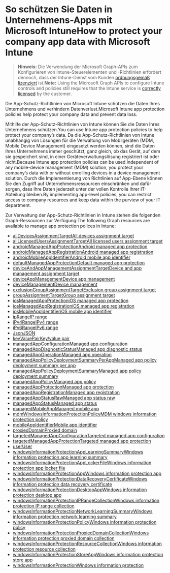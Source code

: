 # <a name="how-to-protect-your-company-app-data-with-microsoft-intune"></a><span data-ttu-id="10184-101">So schützen Sie Daten in Unternehmens-Apps mit Microsoft Intune</span><span class="sxs-lookup"><span data-stu-id="10184-101">How to protect your company app data with Microsoft Intune</span></span>

> <span data-ttu-id="10184-102">**Hinweis:** Die Verwendung der Microsoft Graph-APIs zum Konfigurieren von Intune-Steuerelementen und -Richtlinien erfordert dennoch, dass der Intune-Dienst vom Kunden [ordnungsgemäß lizenziert](https://www.microsoft.com/de-DE/cloud-platform/microsoft-intune-pricing) ist.</span><span class="sxs-lookup"><span data-stu-id="10184-102">**Note:** Using the Microsoft Graph APIs to configure Intune controls and policies still requires that the Intune service is [correctly licensed](https://www.microsoft.com/de-DE/cloud-platform/microsoft-intune-pricing) by the customer.</span></span>

<span data-ttu-id="10184-103">Die App-Schutz-Richtlinien von Microsoft Intune schützen die Daten Ihres Unternehmens und verhindern Datenverlust.</span><span class="sxs-lookup"><span data-stu-id="10184-103">Microsoft Intune app protection policies help protect your company data and prevent data loss.</span></span>

<span data-ttu-id="10184-104">Mithilfe der App-Schutz-Richtlinien von Intune können Sie die Daten Ihres Unternehmens schützen.</span><span class="sxs-lookup"><span data-stu-id="10184-104">You can use Intune app protection policies to help protect your company’s data.</span></span> <span data-ttu-id="10184-105">Da die App-Schutz-Richtlinien von Intune unabhängig von Lösungen für die Verwaltung von Mobilgeräten (MDM, Mobile Device Management) eingesetzt werden können, sind die Daten Ihres Unternehmens immer geschützt, ganz gleich, ob das Gerät, auf dem sie gespeichert sind, in einer Geräteverwaltungslösung registriert ist oder nicht.</span><span class="sxs-lookup"><span data-stu-id="10184-105">Because Intune app protection policies can be used independent of any mobile-device management (MDM) solution, you protect your company’s data with or without enrolling devices in a device management solution.</span></span> <span data-ttu-id="10184-106">Durch die Implementierung von Richtlinien auf App-Ebene können Sie den Zugriff auf Unternehmensressourcen einschränken und dafür sorgen, dass Ihre Daten jederzeit unter der vollen Kontrolle Ihrer IT-Abteilung bleiben.</span><span class="sxs-lookup"><span data-stu-id="10184-106">By implementing app-level policies, you can restrict access to company resources and keep data within the purview of your IT department.</span></span>

<span data-ttu-id="10184-107">Zur Verwaltung der App-Schutz-Richtlinien in Intune stehen die folgenden Graph-Ressourcen zur Verfügung:</span><span class="sxs-lookup"><span data-stu-id="10184-107">The following Graph resources are available to manage app protection polices in Intune:</span></span>

- [<span data-ttu-id="10184-108">allDevicesAssignmentTarget</span><span class="sxs-lookup"><span data-stu-id="10184-108">All devices assignment target</span></span>](intune_mam_alldevicesassignmenttarget.md)
- [<span data-ttu-id="10184-109">allLicensedUsersAssignmentTarget</span><span class="sxs-lookup"><span data-stu-id="10184-109">All licensed users assignment target</span></span>](intune_mam_alllicensedusersassignmenttarget.md)
- [<span data-ttu-id="10184-110">androidManagedAppProtection</span><span class="sxs-lookup"><span data-stu-id="10184-110">Android managed app protection</span></span>](intune_mam_androidmanagedappprotection.md)
- [<span data-ttu-id="10184-111">androidManagedAppRegistration</span><span class="sxs-lookup"><span data-stu-id="10184-111">Android managed app registration</span></span>](intune_mam_androidmanagedappregistration.md)
- [<span data-ttu-id="10184-112">androidMobileAppIdentifier</span><span class="sxs-lookup"><span data-stu-id="10184-112">Android mobile app identifier</span></span>](intune_mam_androidmobileappidentifier.md)
- [<span data-ttu-id="10184-113">defaultManagedAppProtection</span><span class="sxs-lookup"><span data-stu-id="10184-113">Default managed app protection</span></span>](intune_mam_defaultmanagedappprotection.md)
- [<span data-ttu-id="10184-114">deviceAndAppManagementAssignmentTarget</span><span class="sxs-lookup"><span data-stu-id="10184-114">Device and app management assignment target</span></span>](intune_mam_deviceandappmanagementassignmenttarget.md)
- [<span data-ttu-id="10184-115">deviceAppManagement</span><span class="sxs-lookup"><span data-stu-id="10184-115">Device app management</span></span>](intune_mam_deviceappmanagement.md)
- [<span data-ttu-id="10184-116">deviceManagement</span><span class="sxs-lookup"><span data-stu-id="10184-116">Device management</span></span>](intune_wip_devicemanagement.md)
- [<span data-ttu-id="10184-117">exclusionGroupAssignmentTarget</span><span class="sxs-lookup"><span data-stu-id="10184-117">Exclusion group assignment target</span></span>](intune_mam_exclusiongroupassignmenttarget.md)
- [<span data-ttu-id="10184-118">groupAssignmentTarget</span><span class="sxs-lookup"><span data-stu-id="10184-118">Group assignment target</span></span>](intune_mam_groupassignmenttarget.md)
- [<span data-ttu-id="10184-119">iosManagedAppProtection</span><span class="sxs-lookup"><span data-stu-id="10184-119">iOS managed app protection</span></span>](intune_mam_iosmanagedappprotection.md)
- [<span data-ttu-id="10184-120">iosManagedAppRegistration</span><span class="sxs-lookup"><span data-stu-id="10184-120">iOS managed app registration</span></span>](intune_mam_iosmanagedappregistration.md)
- [<span data-ttu-id="10184-121">iosMobileAppIdentifier</span><span class="sxs-lookup"><span data-stu-id="10184-121">iOS mobile app identifier</span></span>](intune_mam_iosmobileappidentifier.md)
- [<span data-ttu-id="10184-122">ipRange</span><span class="sxs-lookup"><span data-stu-id="10184-122">IP range</span></span>](intune_mam_iprange.md)
- [<span data-ttu-id="10184-123">iPv4Range</span><span class="sxs-lookup"><span data-stu-id="10184-123">IPv4 range</span></span>](intune_mam_ipv4range.md)
- [<span data-ttu-id="10184-124">iPv6Range</span><span class="sxs-lookup"><span data-stu-id="10184-124">IPv6 range</span></span>](intune_mam_ipv6range.md)
- [<span data-ttu-id="10184-125">Json</span><span class="sxs-lookup"><span data-stu-id="10184-125">JSON</span></span>](intune_mam_json.md)
- [<span data-ttu-id="10184-126">keyValuePair</span><span class="sxs-lookup"><span data-stu-id="10184-126">Key/value pair</span></span>](intune_mam_keyvaluepair.md)
- [<span data-ttu-id="10184-127">managedAppConfiguration</span><span class="sxs-lookup"><span data-stu-id="10184-127">Managed app configuration</span></span>](intune_mam_managedappconfiguration.md)
- [<span data-ttu-id="10184-128">managedAppDiagnosticStatus</span><span class="sxs-lookup"><span data-stu-id="10184-128">Managed app diagnostic status</span></span>](intune_mam_managedappdiagnosticstatus.md)
- [<span data-ttu-id="10184-129">managedAppOperation</span><span class="sxs-lookup"><span data-stu-id="10184-129">Managed app operation</span></span>](intune_mam_managedappoperation.md)
- [<span data-ttu-id="10184-130">managedAppPolicyDeploymentSummaryPerApp</span><span class="sxs-lookup"><span data-stu-id="10184-130">Managed app policy deployment summary per app</span></span>](intune_mam_managedapppolicydeploymentsummaryperapp.md)
- [<span data-ttu-id="10184-131">managedAppPolicyDeploymentSummary</span><span class="sxs-lookup"><span data-stu-id="10184-131">Managed app policy deployment summary</span></span>](intune_mam_managedapppolicydeploymentsummary.md)
- [<span data-ttu-id="10184-132">managedAppPolicy</span><span class="sxs-lookup"><span data-stu-id="10184-132">Managed app policy</span></span>](intune_mam_managedapppolicy.md)
- [<span data-ttu-id="10184-133">managedAppProtection</span><span class="sxs-lookup"><span data-stu-id="10184-133">Managed app protection</span></span>](intune_mam_managedappprotection.md)
- [<span data-ttu-id="10184-134">managedAppRegistration</span><span class="sxs-lookup"><span data-stu-id="10184-134">Managed app registration</span></span>](intune_mam_managedappregistration.md)
- [<span data-ttu-id="10184-135">managedAppStatusRaw</span><span class="sxs-lookup"><span data-stu-id="10184-135">Managed app status raw</span></span>](intune_mam_managedappstatusraw.md)
- [<span data-ttu-id="10184-136">managedAppStatus</span><span class="sxs-lookup"><span data-stu-id="10184-136">Managed app status</span></span>](intune_mam_managedappstatus.md)
- [<span data-ttu-id="10184-137">managedMobileApp</span><span class="sxs-lookup"><span data-stu-id="10184-137">Managed mobile app</span></span>](intune_mam_managedmobileapp.md)
- [<span data-ttu-id="10184-138">mdmWindowsInformationProtectionPolicy</span><span class="sxs-lookup"><span data-stu-id="10184-138">MDM windows information protection policy</span></span>](intune_mam_mdmwindowsinformationprotectionpolicy.md)
- [<span data-ttu-id="10184-139">mobileAppIdentifier</span><span class="sxs-lookup"><span data-stu-id="10184-139">Mobile app identifier</span></span>](intune_mam_mobileappidentifier.md)
- [<span data-ttu-id="10184-140">proxiedDomain</span><span class="sxs-lookup"><span data-stu-id="10184-140">Proxied domain</span></span>](intune_mam_proxieddomain.md)
- [<span data-ttu-id="10184-141">targetedManagedAppConfiguration</span><span class="sxs-lookup"><span data-stu-id="10184-141">Targeted managed app configuration</span></span>](intune_mam_targetedmanagedappconfiguration.md)
- [<span data-ttu-id="10184-142">targetedManagedAppProtection</span><span class="sxs-lookup"><span data-stu-id="10184-142">Targeted managed app protection</span></span>](intune_mam_targetedmanagedappprotection.md)
- [<span data-ttu-id="10184-143">user</span><span class="sxs-lookup"><span data-stu-id="10184-143">User</span></span>](intune_mam_user.md)
- [<span data-ttu-id="10184-144">windowsInformationProtectionAppLearningSummary</span><span class="sxs-lookup"><span data-stu-id="10184-144">Windows information protection app learning summary</span></span>](intune_wip_windowsinformationprotectionapplearningsummary.md)
- [<span data-ttu-id="10184-145">windowsInformationProtectionAppLockerFile</span><span class="sxs-lookup"><span data-stu-id="10184-145">Windows information protection app locker file</span></span>](intune_mam_windowsinformationprotectionapplockerfile.md)
- [<span data-ttu-id="10184-146">windowsInformationProtectionApp</span><span class="sxs-lookup"><span data-stu-id="10184-146">Windows information protection app</span></span>](intune_mam_windowsinformationprotectionapp.md)
- [<span data-ttu-id="10184-147">windowsInformationProtectionDataRecoveryCertificate</span><span class="sxs-lookup"><span data-stu-id="10184-147">Windows information protection data recovery certificate</span></span>](intune_mam_windowsinformationprotectiondatarecoverycertificate.md)
- [<span data-ttu-id="10184-148">windowsInformationProtectionDesktopApp</span><span class="sxs-lookup"><span data-stu-id="10184-148">Windows information protection desktop app</span></span>](intune_mam_windowsinformationprotectiondesktopapp.md)
- [<span data-ttu-id="10184-149">windowsInformationProtectionIPRangeCollection</span><span class="sxs-lookup"><span data-stu-id="10184-149">Windows information protection IP range collection</span></span>](intune_mam_windowsinformationprotectioniprangecollection.md)
- [<span data-ttu-id="10184-150">windowsInformationProtectionNetworkLearningSummary</span><span class="sxs-lookup"><span data-stu-id="10184-150">Windows information protection network learning summary</span></span>](intune_wip_windowsinformationprotectionnetworklearningsummary.md)
- [<span data-ttu-id="10184-151">windowsInformationProtectionPolicy</span><span class="sxs-lookup"><span data-stu-id="10184-151">Windows information protection policy</span></span>](intune_mam_windowsinformationprotectionpolicy.md)
- [<span data-ttu-id="10184-152">windowsInformationProtectionProxiedDomainCollection</span><span class="sxs-lookup"><span data-stu-id="10184-152">Windows information protection proxied domain collection</span></span>](intune_mam_windowsinformationprotectionproxieddomaincollection.md)
- [<span data-ttu-id="10184-153">windowsInformationProtectionResourceCollection</span><span class="sxs-lookup"><span data-stu-id="10184-153">Windows information protection resource collection</span></span>](intune_mam_windowsinformationprotectionresourcecollection.md)
- [<span data-ttu-id="10184-154">windowsInformationProtectionStoreApp</span><span class="sxs-lookup"><span data-stu-id="10184-154">Windows information protection store app</span></span>](intune_mam_windowsinformationprotectionstoreapp.md)
- [<span data-ttu-id="10184-155">windowsInformationProtection</span><span class="sxs-lookup"><span data-stu-id="10184-155">Windows information protection</span></span>](intune_mam_windowsinformationprotection.md)
